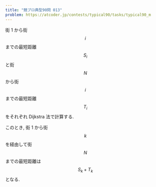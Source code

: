 ```yaml
---
title: "競プロ典型90問 013"
problem: https://atcoder.jp/contests/typical90/tasks/typical90_m
---
```

街 1 から街 $$ i $$ までの最短距離 $$ S_i $$ と街 $$ N $$ から街 $$ i $$ までの最短距離 $$ T_i $$ をそれぞれ Dijkstra 法で計算する.

このとき, 街 1 から街 $$ k $$ を経由して街 $$ N $$ までの最短距離は $$ S_k + T_k $$ となる.
